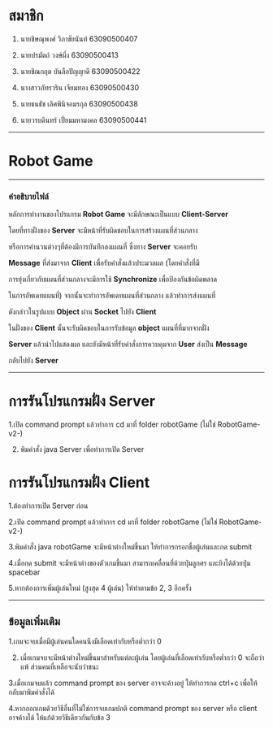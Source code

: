 # สมาชิก

1. นายชิษณุพงศ์ วิภาชัยนันท์ 63090500407

2. นายปรมัตถ์ วงษ์ผึ่ง 63090500413

3. นายชิณกฤต บันลือปัญญาดี 63090500422

4. นางสาวภัทรวริน เจียมทอง 63090500430

5. นายธนธัช เลิศพินิจอมรกุล 63090500438

6. นายวรบดินทร์ เปี่ยมมหามงคล 63090500441

---

# Robot Game

---

### คำอธิบายไฟล์

หลักการทำงานของโปรแกรม **Robot Game** จะมีลักษณะเป็นแบบ **Client-Server**

โดยที่ทางฝั่งของ **Server** จะมีหน้าที่รับผิดชอบในการสร้างแผนที่ส่วนกลาง

หรือการคำนวนต่างๆที่ต้องมีการบันทึกลงแผนที่ ซึ่งทาง **Server** จะคอยรับ

**Message** ที่ส่งมาจาก **Client** เพื่อรับคำสั่งแล้วประมวลผล (โดยคำสั่งที่มี

การยุ่งเกี่ยวกับแผนที่ส่วนกลางจะมีการใช้ **Synchronize** เพื่อป้องกันข้อผิดพลาด

ในการอัพเดทแผนที่) จากนั้นจะทำการอัพเดทแผนที่ส่วนกลาง แล้วทำการส่งแผนที่

ดังกล่าวในรูปแบบ **Object** ผ่าน **Socket** ไปยัง **Client** 


ในฝั่งของ **Client** นั้นจะรับผิดชอบในการรับข้อมูล **object** แผนที่ที่มากจากฝั่ง

**Server** แล้วนำไปแสดงผล และยังมีหน้าที่รับคำสั่งการควบคุมจาก **User** ส่งเป็น **Message**

กลับไปยัง **Server**

---

# การรันโปรแกรมฝั่ง Server

1.เปิด command prompt แล้วทำการ cd มาที่ folder robotGame (ไม่ใช่ RobotGame-v2-)

2. พิมคำสั่ง java Server เพื่อทำการเปิด Server

# การรันโปรแกรมฝั่ง Client 
1.ต้องทำการเปิด Server ก่อน

2.เปิด command prompt แล้วทำการ cd มาที่ folder robotGame (ไม่ใช่ RobotGame-v2-)

3.พิมคำสั่ง java robotGame จะมีหน้าต่างใหม่ขึ้นมา ให้ทำการกรอกชื่อผู้เล่นและกด submit

4.เมื่อกด submit จะมีหน้าต่างของตัวเกมขึ้นมา สามารถเคลื่อนที่ด้วยปุ่มลูกศร และยิงได้ด้วยปุ่ม spacebar

5.หากต้องการเพิ่มผู้เล่นใหม่ (สูงสุด 4 ผู้เล่น) ให้ทำตามข้อ 2, 3 อีกครั้ง

---

## ข้อมูลเพิ่มเติม

1.เกมจะจบเมื่อมีผู้เล่นคนใดคนนึงมีเลือดเท่ากับหรือต่ำกว่า 0 

2. เมื่อเกมจบจะมีหน้าต่างใหม่ขึ้นมาสำหรับแต่ละผู้เล่น โดยผู้เล่นที่เลือดเท่ากับหรือต่ำกว่า 0 จะถือว่าแพ้ ส่วนคนที่เหลือจะนับว่าชนะ

3.เมื่อเกมจบแล้ว command prompt ของ server อาจจะค้างอยู่ ให้ทำการกด ctrl+c เพื่อให้กลับมาพิมคำสั่งได้

4.หากออกเกมด้วยวิธีอื่นที่ไม่ใช่การจบเกมปกติ command prompt ของ server หรือ client อาจค้างได้ ให้แก้ด้วยวิธีเดียวกันกับข้อ 3

